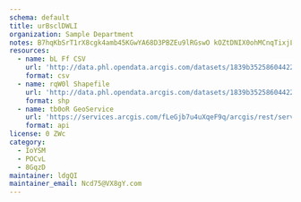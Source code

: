 ```yaml
---
schema: default
title: urBsclDWLI 
organization: Sample Department 
notes: B7hqKbSrT1rX8cgk4amb45KGwYA68D3PBZEu9lRGswO kOZtDNIX0ohMCnqTixjLJfSzWxLINvV1tQ2FsdpY3PUHCjgUF7ziERmW 
resources:
  - name: bL Ff CSV
    url: 'http://data.phl.opendata.arcgis.com/datasets/1839b35258604422b0b520cbb668df0d_0.csv'
    format: csv
  - name: rqW0l Shapefile
    url: 'http://data.phl.opendata.arcgis.com/datasets/1839b35258604422b0b520cbb668df0d_0.zip'
    format: shp
  - name: tb0oR GeoService
    url: 'https://services.arcgis.com/fLeGjb7u4uXqeF9q/arcgis/rest/services/Air_Monitoring_Stations/FeatureServer/0/query'
    format: api
license: 0 ZWc 
category:
  - IoYSM 
  - POCvL 
  - 8GqzD 
maintainer: ldgQI  
maintainer_email: Ncd75@VX8gY.com
---
```

